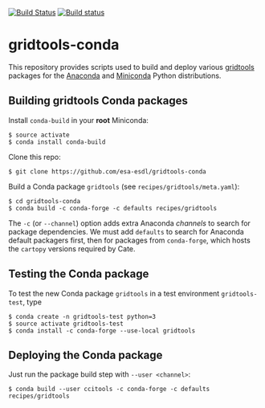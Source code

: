 [![Build Status](https://travis-ci.org/CCI-Tools/cate-conda.svg?branch=master)](https://travis-ci.org/CCI-Tools/cate-conda)
[![Build status](https://ci.appveyor.com/api/projects/status/oqup2pgne4h9xa4t/branch/master?svg=true)](https://ci.appveyor.com/project/ccitools/cate-conda)

# gridtools-conda

This repository provides scripts used to build and deploy various 
[gridtools](https://github.com/esa-esdl/gridtools) packages
for the [Anaconda](https://www.continuum.io/) and
[Miniconda](https://conda.io/miniconda.html) Python distributions.
 

## Building gridtools Conda packages

Install `conda-build` in your **root** Miniconda:

    $ source activate
    $ conda install conda-build
    
Clone this repo:
    
    $ git clone https://github.com/esa-esdl/gridtools-conda
    
Build a Conda package `gridtools` (see `recipes/gridtools/meta.yaml`):
    
    $ cd gridtools-conda
    $ conda build -c conda-forge -c defaults recipes/gridtools
     
The `-c` (or `--channel`) option adds extra Anaconda *channels* to search for package 
dependencies. We must add `defaults` to search for Anaconda default packagers first, then
for packages from `conda-forge`, which hosts the `cartopy` versions required by Cate.

## Testing the Conda package

To test the new Conda package `gridtools` in a test environment `gridtools-test`, type
     
    $ conda create -n gridtools-test python=3
    $ source activate gridtools-test
    $ conda install -c conda-forge --use-local gridtools

## Deploying the Conda package

Just run the package build step with `--user <channel>`:

    $ conda build --user ccitools -c conda-forge -c defaults recipes/gridtools
